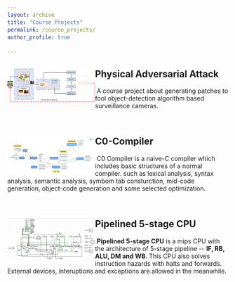 ```yaml
---
layout: archive
title: "Course Projects"
permalink: /course_projects/
author_profile: true

---
```




## <img src="https://raw.githubusercontent.com/lhy9816/lhy9816.github.io/master/images/arch.png" align="left" width="200">	Physical Adversarial Attack

​	 A course project about generating patches to fool object-detection algorithm based surveillance cameras.

<br>

## <img src="https://raw.githubusercontent.com/lhy9816/lhy9816.github.io/master/images/compiler_01.png" align="left" width="200">	C0-Compiler

​	 C0 Compiler is a naive-C compiler which includes basic structures of a normal compiler. such as lexical analysis, syntax analysis, semantic analysis, symbom tab consturction, mid-code generation, object-code generation and some selected optimization.

<br>

## <img src="https://raw.githubusercontent.com/lhy9816/lhy9816.github.io/master/images/computer_organized_P3.png" align="left" width="200">	Pipelined 5-stage CPU

​	 **Pipelined 5-stage CPU** is a mips CPU with the architecture of 5-stage pipeline -- **IF, RB, ALU, DM and WB**. This CPU also solves instruction hazards with halts and forwards. External devices, interuptions and exceptions are allowed in the meanwhile. 

